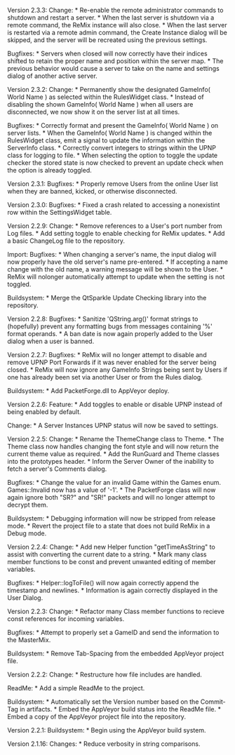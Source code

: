 Version 2.3.3:
  Change:
    * Re-enable the remote administrator commands to shutdown and restart a server.
      * When the last server is shutdown via a remote command, the ReMix instance will also close.
      * When the last server is restarted via a remote admin command, the Create Instance dialog will be skipped, and the server will be recreated using the previous settings.

  Bugfixes:
    * Servers when closed will now correctly have their indices shifted to retain the proper name and position within the server map.
      * The previous behavior would cause a server to take on the name and settings dialog of another active server.




Version 2.3.2:
  Change:
    * Permanently show the designated GameInfo( World Name ) as selected within the RulesWidget class.
      * Instead of disabling the shown GameInfo( World Name ) when all users are disconnected, we now show it on the server list at all times.

  Bugfixes:
    * Correctly format and present the GameInfo( World Name ) on server lists.
    * When the GameInfo( World Name ) is changed within the RulesWidget class, emit a signal to update the information within the ServerInfo class.
    * Correctly convert integers to strings within the UPNP class for logging to file.
    * When selecting the option to toggle the update checker the stored state is now checked to prevent an update check when the option is already toggled.




Version 2.3.1:
  Bugfixes:
    * Properly remove Users from the online User list when they are banned, kicked, or otherwise disconnected.




Version 2.3.0:
  Bugfixes:
    * Fixed a crash related to accessing a nonexistint row within the SettingsWidget table.




Version 2.2.9:
  Change:
    * Remove references to a User's port number from Log files.
    * Add setting toggle to enable checking for ReMix updates.
    * Add a basic ChangeLog file to the repository.

Import: 
  Bugfixes:
    * When changing a server's name, the input dialog will now properly have the old server's name pre-entered.
      * If accepting a name change with the old name, a warning message will be shown to the User.
	* ReMix will nolonger automatically attempt to update when the setting is not toggled.

  Buildsystem:
    * Merge the QtSparkle Update Checking library into the repository.




Version 2.2.8:
  Bugfixes:
    * Sanitize 'QString.arg()' format strings to (hopefully) prevent any formatting bugs from messages containing '%' format operands.
    * A ban date is now again properly added to the User dialog when a user is banned.




Version 2.2.7:
  Bugfixes:
    * ReMix will no longer attempt to disable and remove UPNP Port Forwards if it was never enabled for the server being closed.
    * ReMix will now ignore any GameInfo Strings being sent by Users if one has already been set via another User or from the Rules dialog.
    
  Buildsystem:
    * Add PacketForge.dll to AppVeyor deploy.




Version 2.2.6:
  Feature:
    * Add toggles to enable or disable UPNP instead of being enabled by default.

  Change:
    * A Server Instances UPNP status will now be saved to settings.




Version 2.2.5:
  Change:
    * Rename the ThemeChange class to Theme.
    * The Theme class now handles changing the font style and will now return the current theme value as required.
    * Add the RunGuard and Theme classes into the prototypes header.
    * Inform the Server Owner of the inability to fetch a server's Comments dialog.

  Bugfixes:
    * Change the value for an invalid Game within the Games enum. Games::Invalid now has a value of '-1'.
    * The PacketForge class will now again ignore both "SR?" and "SR!" packets and will no longer attempt to decrypt them.

  Buildsystem:
    * Debugging information will now be stripped from release mode.
    * Revert the project file to a state that does not build ReMix in a Debug mode.




Version 2.2.4:
  Change:
    * Add new Helper function "getTimeAsString" to assist with converting the current date to a string.
    * Mark many class member functions to be const and prevent unwanted editing of member variables.

  Bugfixes:
    * Helper::logToFile() will now again correctly append the timestamp and newlines.
    * Information is again correctly displayed in the User Dialog.



	
Version 2.2.3:
  Change:
    * Refactor many Class member functions to recieve const references for incoming variables.

  Bugfixes:
    * Attempt to properly set a GameID and send the information to the MasterMix.

  Buildsystem:
    * Remove Tab-Spacing from the embedded AppVeyor project file.




Version 2.2.2:
  Change:
    * Restructure how file includes are handled.

  ReadMe:
    * Add a simple ReadMe to the project.

  Buildsystem:
    * Automatically set the Version number based on the Commit-Tag in artifacts.
    * Embed the AppVeyor build status into the ReadMe file.
    * Embed a copy of the AppVeyor project file into the repository.




Version 2.2.1:
  Buildsystem:
    * Begin using the AppVeyor build system.




Version 2.1.16:
  Changes:
    * Reduce verbosity in string comparisons.



